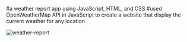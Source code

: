#a weather report app using JavaScript, HTML, and CSS
#used OpenWeatherMap API in JavaScript to create a website that display the current weather for any location

![weather-report](https://user-images.githubusercontent.com/96790212/196595099-20028f00-52e0-43eb-b02c-90963f87f30a.jpg)

